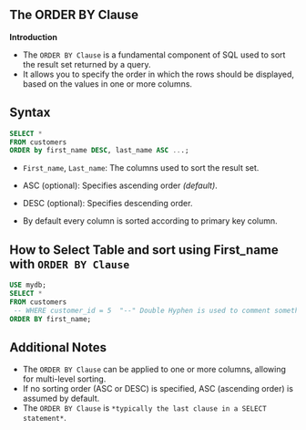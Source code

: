 ## The ORDER BY Clause

**Introduction**
- The `ORDER BY Clause` is a fundamental component of SQL used to sort the result set returned by a query.
- It allows you to specify the order in which the rows should be displayed, based on the values in one or more columns.

## Syntax

 ```sql
 SELECT * 
 FROM customers 
 ORDER by first_name DESC, last_name ASC ...;
 ```
- `First_name`, `Last_name`: The columns used to sort the result set.
- ASC (optional): Specifies ascending order *(default)*.
- DESC (optional): Specifies descending order.
  
- By default every column is sorted according to primary key column.

## How to Select Table and sort using First_name with `ORDER BY Clause`

 ```sql
 USE mydb;
 SELECT * 
 FROM customers
  -- WHERE customer_id = 5  "--" Double Hyphen is used to comment something.
 ORDER BY first_name;
 ```
## Additional Notes
- The `ORDER BY Clause` can be applied to one or more columns, allowing for multi-level sorting.
- If no sorting order (ASC or DESC) is specified, ASC (ascending order) is assumed by default.
- The `ORDER BY Clause` is `*typically the last clause in a SELECT statement*`.

 

